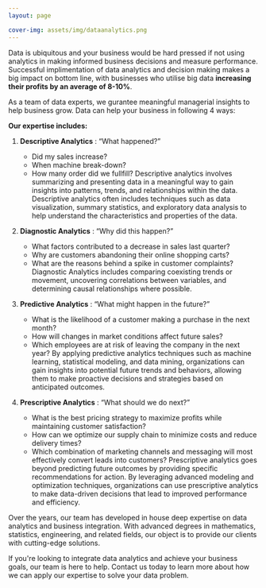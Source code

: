 ```yaml
---
layout: page

cover-img: assets/img/dataanalytics.png
---
```

Data is ubiquitous and your business would be hard pressed if not using analytics in making informed business decisions and measure performance. 
Successful implimentation of data analytics and decision making makes a big impact on bottom line, with businesses who utilise big data **increasing their profits by an average of 8-10%**. 

As a team of data experts, we gurantee meaningful managerial insights to help business grow. Data can help your business in following 4 ways: 

**Our expertise includes:**

1. **Descriptive Analytics** : “What happened?”
   - Did my sales increase?
   - When machine break-down?
   - How many order did we fullfill?
   Descriptive analytics involves summarizing and presenting data in a meaningful way to gain insights into patterns, trends, and relationships within the data. Descriptive     analytics often includes techniques such as data visualization, summary statistics, and exploratory data analysis to help understand the characteristics and properties of    the data.
   
2. **Diagnostic Analytics** : “Why did this happen?”
   - What factors contributed to a decrease in sales last quarter?
   - Why are customers abandoning their online shopping carts?
   - What are the reasons behind a spike in customer complaints?
     Diagnostic Analytics includes comparing coexisting trends or movement, uncovering correlations between variables, and determining causal relationships where possible.

5. **Predictive Analytics** : “What might happen in the future?”
   - What is the likelihood of a customer making a purchase in the next month?
   - How will changes in market conditions affect future sales?
   - Which employees are at risk of leaving the company in the next year?
     By applying predictive analytics techniques such as machine learning, statistical modeling, and data mining, organizations can gain insights into potential future trends and behaviors, allowing them to make proactive decisions and strategies based on anticipated outcomes.
   
7. **Prescriptive Analytics** : “What should we do next?”
   - What is the best pricing strategy to maximize profits while maintaining customer satisfaction?
   - How can we optimize our supply chain to minimize costs and reduce delivery times?
   - Which combination of marketing channels and messaging will most effectively convert leads into customers?
     Prescriptive analytics goes beyond predicting future outcomes by providing specific recommendations for action. By leveraging advanced modeling and optimization techniques, organizations can use prescriptive analytics to make data-driven decisions that lead to improved performance and efficiency.

Over the years, our team has developed in house deep expertise on data analytics and business integration. With advanced degrees in mathematics, statistics, engineering, and related fields, our object is to provide our clients with cutting-edge solutions.

If you're looking to integrate data analytics and achieve your business goals, our team is here to help. Contact us today to learn more about how we can apply our expertise to solve your data problem.

